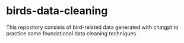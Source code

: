 # birds-data-cleaning
This repository consists of bird-related data generated with chatgpt to practice some foundational data cleaning techniques. 
